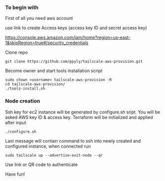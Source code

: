 ### To begin with
First of all you need aws account

use link to create Access keys (access key ID and secret access key)

https://console.aws.amazon.com/iam/home?region=us-east-1&skipRegion=true#/security_credentials    

Clone repo

    git clone https://github.com/ppyly/tailscale-aws-provision.git

Become owner and start tools installation script 

    sudo chown >username< tailscale-aws-provision -R
    cd tailscale-aws-provision/
    ./tools-install.sh

### Node creation
Ssh key for ec2 instance will be generated by configure.sh sript. You will be asked AWS key ID & access key. Terraform will be initialized and applied after input

    ./configure.sh
Last message will contain command to ssh into newly created and configured instance, when connected run

    sudo tailscale up --advertise-exit-node --qr
Use link or QR code to authenticate

Have fun!